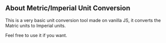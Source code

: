 ## About Metric/Imperial Unit Conversion

This is a very basic unit conversion tool made on vanilla JS, it converts the Matric units to Imperial units.

Feel free to use it if you want.
